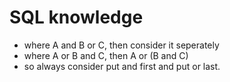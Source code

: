 # SQL knowledge

- where A and B or C, then consider it seperately
- where A or B and C, then A or (B and C)
- so always consider put and first and put or last.